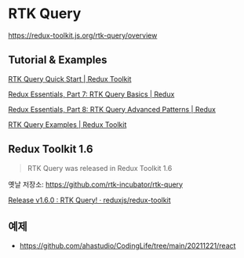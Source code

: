 # RTK Query

<https://redux-toolkit.js.org/rtk-query/overview>

## Tutorial & Examples

[RTK Query Quick Start | Redux Toolkit](https://redux-toolkit.js.org/tutorials/rtk-query)

[Redux Essentials, Part 7: RTK Query Basics | Redux](https://redux.js.org/tutorials/essentials/part-7-rtk-query-basics)

[Redux Essentials, Part 8: RTK Query Advanced Patterns | Redux](https://redux.js.org/tutorials/essentials/part-8-rtk-query-advanced)

[RTK Query Examples | Redux Toolkit](https://redux-toolkit.js.org/rtk-query/usage/examples)

## Redux Toolkit 1.6

> RTK Query was released in Redux Toolkit 1.6

옛날 저장소: <https://github.com/rtk-incubator/rtk-query>

[Release v1.6.0 : RTK Query! · reduxjs/redux-toolkit](https://github.com/reduxjs/redux-toolkit/releases/tag/v1.6.0)

## 예제

- <https://github.com/ahastudio/CodingLife/tree/main/20211221/react>
